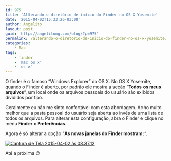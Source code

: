 ```yaml
---
id: 975
title: 'Alterando o diretório de início do Finder no OS X Yosemite'
date: '2015-04-02T15:33:26-03:00'
author: Angelito
layout: post
guid: 'http://angelitomg.com/blog/?p=975'
permalink: /alterando-o-diretorio-de-inicio-do-finder-no-os-x-yosemite/
categories:
    - Mac
tags:
    - finder
    - 'mac os x'
    - 'os x'
---
```


O finder é o famoso “Windows Explorer” do OS X. No OS X Yosemite, quando o Finder é aberto, por padrão ele mostra a seção “**Todos os meus arquivos**“, um local onde os arquivos pessoais do usuário são exibidos divididos por tipo.

Geralmente eu não me sinto confortável com esta abordagem. Acho muito melhor que a pasta pessoal do usuário seja aberta ao invés de uma lista de todos os arquivos. Para alterar esta configuração, abra o Finder e clique no menu **Finder &gt; Preferências**.

Agora é só alterar a opção “**As novas janelas do Finder mostram:**“.

[![Captura de Tela 2015-04-02 às 08.37.12](http://angelitomg.com/blog/wp-content/uploads/2015/04/Captura-de-Tela-2015-04-02-às-08.37.12-241x300.png)](http://angelitomg.com/blog/wp-content/uploads/2015/04/Captura-de-Tela-2015-04-02-às-08.37.12.png)

Até a próxima 😉